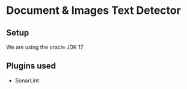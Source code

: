# Document & Images Text Detector

## Setup
We are using the oracle JDK 17

## Plugins used
- SonarLint